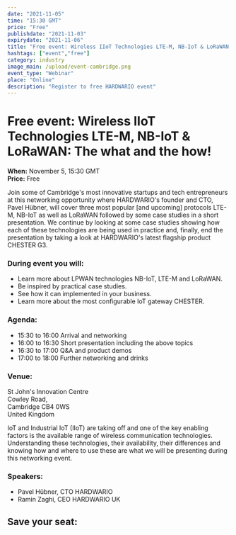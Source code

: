 ```yaml
---
date: "2021-11-05"
time: "15:30 GMT"
price: "Free"
publishdate: "2021-11-03"
expirydate: "2021-11-06"
title: "Free event: Wireless IIoT Technologies LTE-M, NB-IoT & LoRaWAN: The what and the how!"
hashtags: ["event","free"]
category: industry
image_main: /upload/event-cambridge.png
event_type: "Webinar"
place: "Online"
description: "Register to free HARDWARIO event"
---
```


<div class = "row">
<div class = "col pr-30">


 <h1 class="font-weight-black font-36 font-md-46 pb-20 pb-md-30 font-md-lnh48">Free event: Wireless IIoT Technologies LTE-M, NB-IoT & LoRaWAN: The what and the how!</h1>

<p>
<strong>When:</strong> November 5, 15:30 GMT<br/>
<strong>Price:</strong> Free</p>

<p>Join some of Cambridge's most innovative startups and tech entrepreneurs at this networking opportunity where HARDWARIO's founder and CTO, Pavel Hübner, will cover three most popular [and upcoming] protocols LTE-M, NB-IoT as well as LoRaWAN followed by some case studies in a short presentation. We continue by looking at some case studies showing how each of these technologies are being used in practice and, finally, end the presentation by taking a look at HARDWARIO's latest flagship product CHESTER G3.</p>

<h3 class = "pb-10">During event you will:</h3>
<ul>
<li class = "pb-0">Learn more about LPWAN technologies NB-IoT, LTE-M and LoRaWAN.</li>
<li class = "pb-0">Be inspired by practical case studies.</li>
<li class = "pb-0">See how it can implemented in your business.</li>
<li class = "pb-0">Learn more about the most configurable IoT gateway CHESTER.</li>
</ul>

<h3 class = "pb-10">Agenda:</h3>
<ul>
<li class = "pb-0">15:30 to 16:00 Arrival and networking</li>
<li class = "pb-0">16:00 to 16:30 Short presentation including the above topics</li>
<li class = "pb-0">16:30 to 17:00 Q&A and product demos</li>
<li class = "pb-0">17:00 to 18:00 Further networking and drinks</li>
</ul>

<h3 class = "pb-10">Venue:</h3>
<p>St John's Innovation Centre<br/>
Cowley Road,<br/>
Cambridge CB4 0WS<br/>
United Kingdom</p>

<p>IoT and Industrial IoT (IIoT) are taking off and one of the key enabling factors is the available range of wireless communication technologies. Understanding these technologies, their availability, their differences and knowing how and where to use these are what we will be presenting during this networking event.</p>
<h3 class = "pb-10">Speakers:</h3>

<ul>
<li class = "pb-0">Pavel Hübner, CTO HARDWARIO</li>
<li class = "pb-0">Ramin Zaghi, CEO HARDWARIO UK</li>
</ul>

</div>
<div class = "col-12 col-md-5">
<div class = "px-10 py-20 mb-20 shadow">
<h2 class = "font-weight-black font-24 font-md-24 mb-20">Save your seat:</h2>
<script charset="utf-8" type="text/javascript" src="//js.hsforms.net/forms/shell.js"></script>
<script>
jQuery(window).scroll(function() {
if (!jQuery('.hbspt-form').length) {
hbspt.forms.create({
    portalId: "5453210",
    formId: "47239fcf-e9d8-4d5d-bf21-c7732d6ea032"
});
}
});
</script>

</div>
</div>
</div>

